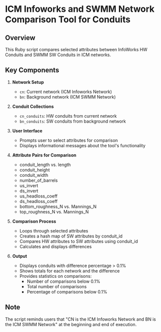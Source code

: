 # ICM Infoworks and SWMM Network Comparison Tool for Conduits

## Overview
This Ruby script compares selected attributes between InfoWorks HW Conduits and SWMM SW Conduits in ICM networks.

## Key Components

1. **Network Setup**
   - `cn`: Current network (ICM Infoworks Network)
   - `bn`: Background network (ICM SWMM Network)

2. **Conduit Collections**
   - `cn_conduits`: HW conduits from current network
   - `bn_conduits`: SW conduits from background network

3. **User Interface**
   - Prompts user to select attributes for comparison
   - Displays informational messages about the tool's functionality

4. **Attribute Pairs for Comparison**
   - conduit_length vs. length
   - conduit_height
   - conduit_width
   - number_of_barrels
   - us_invert
   - ds_invert
   - us_headloss_coeff
   - ds_headloss_coeff
   - bottom_roughness_N vs. Mannings_N
   - top_roughness_N vs. Mannings_N

5. **Comparison Process**
   - Loops through selected attributes
   - Creates a hash map of SW attributes by conduit_id
   - Compares HW attributes to SW attributes using conduit_id
   - Calculates and displays differences

6. **Output**
   - Displays conduits with difference percentage > 0.1%
   - Shows totals for each network and the difference
   - Provides statistics on comparisons:
     - Number of comparisons below 0.1%
     - Total number of comparisons
     - Percentage of comparisons below 0.1%

## Note
The script reminds users that "CN is the ICM Infoworks Network and BN is the ICM SWMM Network" at the beginning and end of execution.
